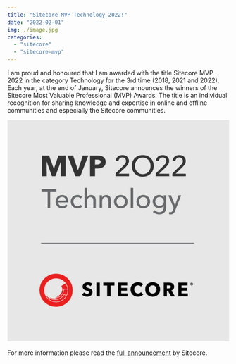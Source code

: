 ```yaml
---
title: "Sitecore MVP Technology 2022!"
date: "2022-02-01"
img: ./image.jpg
categories: 
  - "sitecore"
  - "sitecore-mvp"
---
```


I am proud and honoured that I am awarded with the title Sitecore MVP 2022 in the category Technology for the 3rd time (2018, 2021 and 2022). Each year, at the end of January, Sitecore announces the winners of the Sitecore Most Valuable Professional (MVP) Awards. The title is an individual recognition for sharing knowledge and expertise in online and offline communities and especially the Sitecore communities.

[![Sitecore MVP Technology 2022](images/2022-Sitecore_MVP_Technology.jpg)](https://www.sitecore.com/mvp)

For more information please read the [full announcement](https://www.sitecore.com/company/news-events/press-releases/2022/01/sitecore-announces-2022-most-valuable-professionals) by Sitecore.
